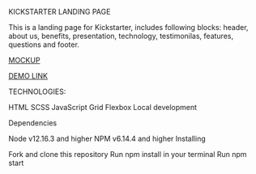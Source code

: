 KICKSTARTER LANDING PAGE

This is a landing page for Kickstarter, includes following blocks: header, about us, benefits, presentation, technology, testimonilas, features, questions and footer.

[MOCKUP](https://www.figma.com/file/Ujp7bCFuvuJlkn8TSbQPSZ/%E2%84%9611-(kickstarter)?node-id=0%3A1)

[DEMO LINK](https://aleksey060790.github.io/Kickstarter/)

TECHNOLOGIES:

HTML
SCSS
JavaScript
Grid
Flexbox
Local development

Dependencies

Node v12.16.3 and higher
NPM v6.14.4 and higher
Installing

Fork and clone this repository
Run npm install in your terminal
Run npm start